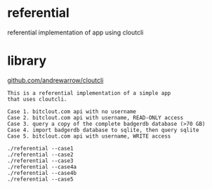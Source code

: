 # referential
referential implementation of app using cloutcli

# library
[github.com/andrewarrow/cloutcli](https://github.com/andrewarrow/cloutcli)

```
This is a referential implementation of a simple app
that uses cloutcli.

Case 1. bitclout.com api with no username
Case 2. bitclout.com api with username, READ-ONLY access
Case 3. query a copy of the complete badgerdb database (>70 GB)
Case 4. import badgerdb database to sqlite, then query sqlite
Case 5. bitclout.com api with username, WRITE access

./referential --case1
./referential --case2
./referential --case3
./referential --case4a
./referential --case4b
./referential --case5
```
